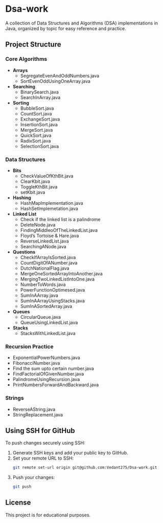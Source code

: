 # Dsa-work

A collection of Data Structures and Algorithms (DSA) implementations in Java, organized by topic for easy reference and practice.

## Project Structure

### Core Algorithms
- **Arrays**
  - SegregateEvenAndOddNumbers.java
  - SortEvenOddUsingOneArray.java
- **Searching**
  - BinarySearch.java
  - SearchInArray.java
- **Sorting**
  - BubbleSort.java
  - CountSort.java
  - ExchangeSort.java
  - InsertionSort.java
  - MergeSort.java
  - QuickSort.java
  - RadixSort.java
  - SelectionSort.java

### Data Structures
- **Bits**
  - CheckValueOfKthBit.java
  - ClearKbit.java
  - ToggleKthBit.java
  - setKbit.java
- **Hashing**
  - HashMapImplementation.java
  - HashSetImplemetation.java
- **Linked List**
  - Check if the linked list is a palindrome
  - DeleteNode.java
  - FindingMiddleoOfTheLinkedList.java
  - Floyd’s Tortoise & Hare.java
  - ReverseLinkedList.java
  - SearchingANode.java
- **Questions**
  - CheckIfArrayIsSorted.java
  - CountDigitOfANumber.java
  - DutchNationalFlag.java
  - MergeOneSortedArrayIntoAnother.java
  - MergingTwoLinkedListIntoOne.java
  - NumberToWords.java
  - PowerFunctionOptimesed.java
  - SumInAArray.java
  - SumInAArrayUsingStacks.java
  - SumInASortedArray.java
- **Queues**
  - CircularQueue.java
  - QueueUsingLinkedList.java
- **Stacks**
  - StacksWithLinkedList.java

### Recursion Practice
- ExponentialPowerNumbers.java
- FibonacciNumber.java
- Find the sum upto certain number.java
- FindFactorialOfGivenNumber.java
- PalindromeUsingRecursion.java
- PrintNumbersForwardAndBackward.java

### Strings
- ReverseAString.java
- StringReplacement.java

## Using SSH for GitHub
To push changes securely using SSH:
1. Generate SSH keys and add your public key to GitHub.
2. Set your remote URL to SSH:
   ```sh
   git remote set-url origin git@github.com:Vedant275/Dsa-work.git
   ```
3. Push your changes:
   ```sh
   git push
   ```

## License
This project is for educational purposes.

